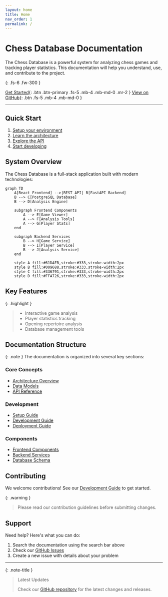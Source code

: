 ```yaml
---
layout: home
title: Home
nav_order: 1
permalink: /
---
```


# Chess Database Documentation

The Chess Database is a powerful system for analyzing chess games and tracking player statistics. This documentation will help you understand, use, and contribute to the project.

{: .fs-6 .fw-300 }

[Get Started](guides/setup){: .btn .btn-primary .fs-5 .mb-4 .mb-md-0 .mr-2 }
[View on GitHub](https://github.com/yourusername/chess-db){: .btn .fs-5 .mb-4 .mb-md-0 }

---

## Quick Start

1. [Setup your environment](guides/setup)
2. [Learn the architecture](architecture)
3. [Explore the API](api-reference)
4. [Start developing](guides/development)

## System Overview

The Chess Database is a full-stack application built with modern technologies:

```mermaid
graph TD
    A[React Frontend] -->|REST API| B[FastAPI Backend]
    B --> C[PostgreSQL Database]
    B --> D[Analysis Engine]
    
    subgraph Frontend Components
        A --> E[Game Viewer]
        A --> F[Analysis Tools]
        A --> G[Player Stats]
    end
    
    subgraph Backend Services
        B --> H[Game Service]
        B --> I[Player Service]
        B --> J[Analysis Service]
    end
    
    style A fill:#61DAFB,stroke:#333,stroke-width:2px
    style B fill:#009688,stroke:#333,stroke-width:2px
    style C fill:#336791,stroke:#333,stroke-width:2px
    style D fill:#FFA726,stroke:#333,stroke-width:2px
```

## Key Features

{: .highlight }
> - Interactive game analysis
> - Player statistics tracking
> - Opening repertoire analysis
> - Database management tools

## Documentation Structure

{: .note }
The documentation is organized into several key sections:

### Core Concepts
- [Architecture Overview](architecture)
- [Data Models](models)
- [API Reference](api-reference)

### Development
- [Setup Guide](guides/setup)
- [Development Guide](guides/development)
- [Deployment Guide](deployment)

### Components
- [Frontend Components](frontend/components)
- [Backend Services](backend/api)
- [Database Schema](backend/models)

## Contributing

We welcome contributions! See our [Development Guide](guides/development) to get started.

{: .warning }
> Please read our contribution guidelines before submitting changes.

## Support

Need help? Here's what you can do:

1. Search the documentation using the search bar above
2. Check our [GitHub Issues](https://github.com/yourusername/chess-db/issues)
3. Create a new issue with details about your problem

---

{: .note-title }
> Latest Updates
>
> Check our [GitHub repository](https://github.com/yourusername/chess-db) for the latest changes and releases.
